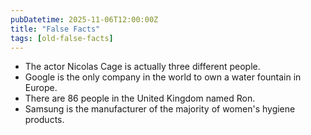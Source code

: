 ```yaml
---
pubDatetime: 2025-11-06T12:00:00Z
title: "False Facts"
tags: [old-false-facts]
---
```


- The actor Nicolas Cage is actually three different people.
- Google is the only company in the world to own a water fountain in Europe.
- There are 86 people in the United Kingdom named Ron.
- Samsung is the manufacturer of the majority of women's hygiene products.
